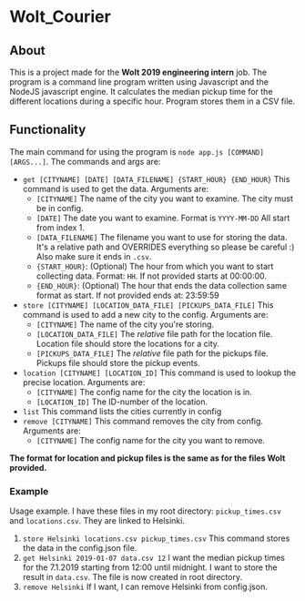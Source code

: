 # Wolt_Courier

## About
This is a project made for the **Wolt 2019 engineering intern** job. The program is a command line program written using Javascript and the NodeJS javascript engine.
It calculates the median pickup time for the different locations during a specific hour. Program stores them in a CSV file.

## Functionality
The main command for using the program is `node app.js [COMMAND] [ARGS...]`. The commands and args are:
* `get [CITYNAME] [DATE] [DATA_FILENAME] {START_HOUR} {END_HOUR}` This command is used to get the data. Arguments are:
  * `[CITYNAME]` The name of the city you want to examine. The city must be in config.
  * `[DATE]` The date you want to examine. Format is `YYYY-MM-DD` All start from index 1.
  * `[DATA_FILENAME]` The filename you want to use for storing the data. It's a relative path and OVERRIDES everything so please be careful :) Also make sure it ends in `.csv`.
  * `{START_HOUR}`: (Optional) The hour from which you want to start collecting data. Format: `HH`. If not provided starts at 00:00:00.
  * `{END_HOUR}`: (Optional) The hour that ends the data collection same format as start. If not provided ends at: 23:59:59
* `store [CITYNAME] [LOCATION_DATA_FILE] [PICKUPS_DATA_FILE]` This command is used to add a new city to the config. Arguments are:
  * `[CITYNAME]` The name of the city you're storing.
  * `[LOCATION_DATA_FILE]` The *relative* file path for the location file. Location file should store the locations for a city.
  * `[PICKUPS_DATA_FILE]` The *relative* file path for the pickups file. Pickups file should store the pickup events.
* `location [CITYNAME] [LOCATION_ID]` This command is used to lookup the precise location. Arguments are:
  * `[CITYNAME]` The config name for the city the location is in.
  * `[LOCATION_ID]` The ID-number of the location.
* `list` This command lists the cities currently in config
* `remove [CITYNAME]` This command removes the city from config. Arguments are:
  * `[CITYNAME]` The config name for the city you want to remove.
  
**The format for location and pickup files is the same as for the files Wolt provided.**

### Example
Usage example. I have these files in my root directory: `pickup_times.csv` and `locations.csv`. They are linked to Helsinki.
1. `store Helsinki locations.csv pickup_times.csv` This command stores the data in the config.json file.
2. `get Helsinki 2019-01-07 data.csv 12` I want the median pickup times for the 7.1.2019 starting from 12:00 until midnight. I want to store the result in `data.csv`. The file is now created in root directory.
3. `remove Helsinki` If I want, I can remove Helsinki from config.json.
